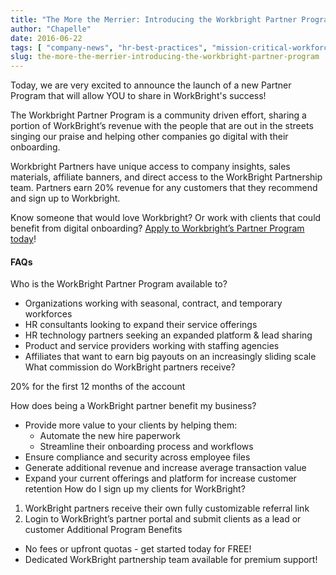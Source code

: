 ```yaml
---
title: "The More the Merrier: Introducing the Workbright Partner Program"
author: "Chapelle"
date: 2016-06-22
tags: [ "company-news", "hr-best-practices", "mission-critical-workforce", "partner", "partner-program", "workbright" ]
slug: the-more-the-merrier-introducing-the-workbright-partner-program
---
```

Today, we are very excited to announce the launch of a new Partner Program that will allow YOU to share in WorkBright's success!   
  
The Workbright Partner Program is a community driven effort, sharing a portion of WorkBright’s revenue with the people that are out in the streets singing our praise and helping other companies go digital with their onboarding.   
  
Workbright Partners have unique access to company insights, sales materials, affiliate banners, and direct access to the WorkBright Partnership team. Partners earn 20% revenue for any customers that they recommend and sign up to Workbright.  
  
Know someone that would love Workbright? Or work with clients that could benefit from digital onboarding? [Apply to Workbright’s Partner Program today](https://workbright.growsumo.com)!
#### **FAQs**
Who is the WorkBright Partner Program available to?
- Organizations working with seasonal, contract, and temporary workforces
- HR consultants looking to expand their service offerings
- HR technology partners seeking an expanded platform & lead sharing
- Product and service providers working with staffing agencies
- Affiliates that want to earn big payouts on an increasingly sliding scale
What commission do WorkBright partners receive?

20% for the first 12 months of the account

How does being a WorkBright partner benefit my business?
- Provide more value to your clients by helping them:
  - Automate the new hire paperwork
  - Streamline their onboarding process and workflows
- Ensure compliance and security across employee files
- Generate additional revenue and increase average transaction value
- Expand your current offerings and platform for increase customer retention
How do I sign up my clients for WorkBright?
1. WorkBright partners receive their own fully customizable referral link
2. Login to WorkBright’s partner portal and submit clients as a lead or customer
Additional Program Benefits
- No fees or upfront quotas - get started today for FREE!
- Dedicated WorkBright partnership team available for premium support!
  
  


  
  


  
  




